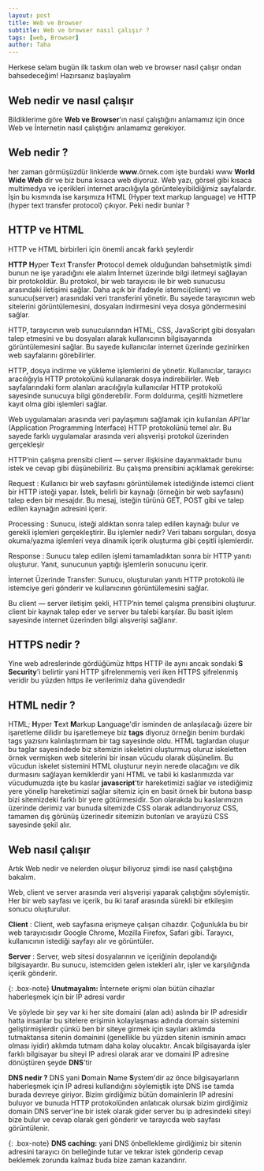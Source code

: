 ```yaml
---
layout: post
title: Web ve Browser
subtitle: Web ve browser nasıl çalışır ?
tags: [web, Browser]
author: Taha
---
```


Herkese selam bugün ilk taskım olan web ve browser nasıl çalışır ondan bahsedeceğim! Hazırsanız başlayalım 

## Web nedir ve nasıl çalışır

Bildiklerime göre **Web ve Browser**'ın nasıl çalıştığını anlamamız için önce Web ve İnternetin nasıl çalıştığını anlamamız gerekiyor.

## Web nedir ?

her zaman görmüşüzdür linklerde **www**.örnek.com işte burdaki www **World Wide Web** dir ve biz buna kısaca web diyoruz. Web yazı,
görsel gibi kısaca multimedya ve içerikleri internet aracılığıyla görünteleyibildiğimiz sayfalardır. İşin bu kısmında ise karşımıza
HTML (Hyper text markup language) ve HTTP (hyper text transfer protocol) çıkıyor. Peki nedir bunlar ?

## HTTP ve HTML
HTTP ve HTML birbirleri için önemli ancak farklı şeylerdir 

**HTTP** **H**yper **T**ext **T**ransfer **P**rotocol demek olduğundan bahsetmiştik şimdi bunun ne işe yaradığını ele alalım
İnternet üzerinde bilgi iletmeyi sağlayan bir protokoldür. Bu protokol, bir web tarayıcısı ile bir web sunucusu arasındaki iletişimi
 sağlar. Daha açık bir ifadeyle istemci(client) ve sunucu(server) arasındaki veri transferini yönetir. Bu sayede tarayıcının web sitelerini
  görüntülemesini, dosyaları indirmesini veya dosya göndermesini sağlar.

HTTP, tarayıcının web sunucularından HTML, CSS, JavaScript gibi dosyaları talep etmesini ve bu dosyaları alarak kullanıcının bilgisayarında
 görüntülemesini sağlar. Bu sayede kullanıcılar internet üzerinde gezinirken web sayfalarını görebilirler.

HTTP, dosya indirme ve yükleme işlemlerini de yönetir. Kullanıcılar, tarayıcı aracılığıyla HTTP protokolünü kullanarak dosya indirebilirler.
 Web sayfalarındaki form alanları aracılığıyla kullanıcılar HTTP protokolü sayesinde sunucuya bilgi gönderebilir. Form doldurma, çeşitli hizmetlere
  kayıt olma gibi işlemleri sağlar.

Web uygulamaları arasında veri paylaşımını sağlamak için kullanılan API’lar (Application Programming Interface) HTTP protokolünü temel alır.
 Bu sayede farklı uygulamalar arasında veri alışverişi protokol üzerinden gerçekleşir

 HTTP’nin çalışma prensibi client — server ilişkisine dayanmaktadır bunu istek ve cevap gibi düşünebiliriz. Bu çalışma prensibini açıklamak gerekirse:

Request :
Kullanıcı bir web sayfasını görüntülemek istediğinde istemci client bir HTTP isteği yapar. İstek, belirli bir kaynağı (örneğin bir web sayfasını) talep eden bir mesajdır. Bu mesaj, isteğin türünü GET, POST gibi ve talep edilen kaynağın adresini içerir.

Processing :
Sunucu, isteği aldıktan sonra talep edilen kaynağı bulur ve gerekli işlemleri gerçekleştirir. Bu işlemler nedir? Veri tabanı sorguları, dosya okuma/yazma işlemleri veya dinamik içerik oluşturma gibi çeşitli işlemlerdir.

Response :
Sunucu talep edilen işlemi tamamladıktan sonra bir HTTP yanıtı oluşturur. Yanıt, sunucunun yaptığı işlemlerin sonucunu içerir.

İnternet Üzerinde Transfer:
Sunucu, oluşturulan yanıtı HTTP protokolü ile istemciye geri gönderir ve kullanıcının görüntülemesini sağlar.

Bu client — server iletişim şekli, HTTP’nin temel çalışma prensibini oluşturur. client bir kaynak talep eder ve server bu talebi karşılar. Bu basit işlem sayesinde internet üzerinden bilgi alışverişi sağlanır.

## HTTPS nedir ?

Yine web adreslerinde gördüğümüz https HTTP ile aynı ancak sondaki **S** **Security**'i belirtir yani HTTP şifrelenmemiş  veri iken HTTPS şifrelenmiş veridir bu yüzden https ile verilerimiz daha güvendedir  

## HTML nedir ? 

HTML; **H**yper **T**ext **M**arkup **L**anguage'dir isminden de anlaşılacağı üzere bir işaretleme dilidir bu işaretlemeye biz **tags** diyoruz örneğin benim burdaki
tags yazısını kalınlaştırmam bir tag sayesinde oldu. HTML taglardan oluşur bu taglar sayesindede biz sitemizin iskeletini oluşturmuş oluruz iskeletten örnek vermişken 
web sitelerini bir insan vücudu olarak düşünelim. Bu vücudun iskelet sistemini HTML oluşturur neyin nerede olacağını ve dik durmasını sağlayan kemiklerdir yani HTML
ve tabii ki kaslarımızda var vücudumuzda işte bu kaslar **javascript**'tir hareketimizi sağlar ve istediğimiz yere yönelip hareketimizi sağlar sitemiz için en basit örnek bir butona basıp bizi sitemizdeki farklı bir yere götürmesidir. Son olarakda bu kaslarımızın üzerinde derimiz var bunuda sitemizde CSS olarak adlandırıyoruz CSS, tamamen dış görünüş üzerinedir sitemizin butonları ve arayüzü CSS sayesinde şekil alır.


## Web nasıl çalışır 

Artık Web nedir ve nelerden oluşur biliyoruz şimdi ise nasıl çalıştığına bakalım.

Web, client ve server arasında veri alışverişi yaparak çalıştığını söylemiştir. Her bir web sayfası ve içerik, bu iki taraf arasında sürekli bir etkileşim sonucu oluşturulur.

**Client** :
Client, web sayfasına erişmeye çalışan cihazdır. Çoğunlukla bu bir web tarayıcısıdır Google Chrome, Mozilla Firefox, Safari gibi. Tarayıcı, kullanıcının istediği sayfayı alır ve görüntüler.

**Server** :
Server, web sitesi dosyalarının ve içeriğinin depolandığı bilgisayardır. Bu sunucu, istemciden gelen istekleri alır, işler ve karşılığında içerik gönderir.

{: .box-note}
**Unutmayalım:** İnternete erişmi olan bütün cihazlar haberleşmek için bir IP adresi vardır



Ve şöylede bir şey var ki her site domaini (alan adı) aslında bir IP adresidir hatta insanlar bu sitelere erişimin kolaylaşması adında domain sistemini geliştirmişlerdir çünkü ben bir siteye girmek için sayıları aklımda tutmaktansa sitenin domainini (genellikle bu yüzden sitenin isminin amacı olması iyidir) aklımda tutmam daha kolay olucaktır. Ancak bilgisayarda işler farklı bilgisayar bu siteyi IP adresi olarak arar ve domaini IP adresine dönüştüren şeyde **DNS**'tir

**DNS nedir ?** DNS yani **D**omain **N**ame **S**ystem'dir az önce bilgisayarların haberleşmek için IP adresi kullandığını söylemiştik işte DNS ise tamda burada devreye giriyor. Bizim girdiğimiz bütün domainlerin IP adresini buluyor ve bunuda HTTP protokolünden anlatıcak olursak bizim girdiğimiz domain DNS server'ine bir istek olarak gider server bu ip adresindeki siteyi bize bulur ve cevap olarak geri gönderir ve tarayıcda web sayfası görüntülenir.

{: .box-note}
**DNS caching:** yani DNS önbellekleme girdiğimiz bir sitenin adresini tarayıcı ön belleğinde tutar ve tekrar istek gönderip cevap beklemek zorunda kalmaz buda bize zaman kazandırır.
